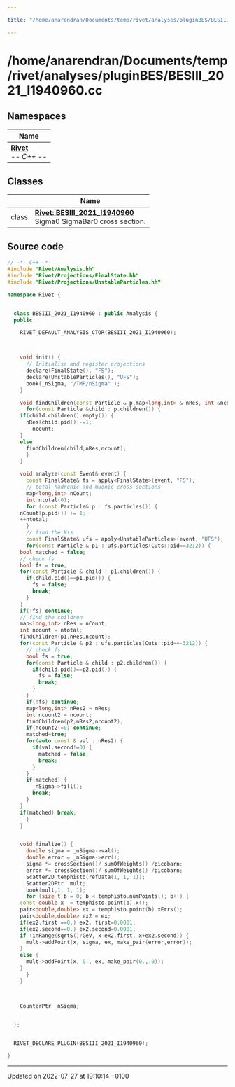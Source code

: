 ```yaml
---

title: "/home/anarendran/Documents/temp/rivet/analyses/pluginBES/BESIII_2021_I1940960.cc"

---
```


# /home/anarendran/Documents/temp/rivet/analyses/pluginBES/BESIII_2021_I1940960.cc



## Namespaces

| Name           |
| -------------- |
| **[Rivet](http://example.org/namespaces/namespacerivet/)** <br>-*- C++ -*-  |

## Classes

|                | Name           |
| -------------- | -------------- |
| class | **[Rivet::BESIII_2021_I1940960](http://example.org/classes/classrivet_1_1besiii__2021__i1940960/)** <br>Sigma0 SigmaBar0 cross section.  |




## Source code

```cpp
// -*- C++ -*-
#include "Rivet/Analysis.hh"
#include "Rivet/Projections/FinalState.hh"
#include "Rivet/Projections/UnstableParticles.hh"

namespace Rivet {


  class BESIII_2021_I1940960 : public Analysis {
  public:

    RIVET_DEFAULT_ANALYSIS_CTOR(BESIII_2021_I1940960);



    void init() {
      // Initialise and register projections
      declare(FinalState(), "FS");
      declare(UnstableParticles(), "UFS");
      book(_nSigma, "/TMP/nSigma" );
    }

    void findChildren(const Particle & p,map<long,int> & nRes, int &ncount) {
      for(const Particle &child : p.children()) {
    if(child.children().empty()) {
      nRes[child.pid()]-=1;
      --ncount;
    }
    else
      findChildren(child,nRes,ncount);
      }
    }

    void analyze(const Event& event) {
      const FinalState& fs = apply<FinalState>(event, "FS");
      // total hadronic and muonic cross sections
      map<long,int> nCount;
      int ntotal(0);
      for (const Particle& p : fs.particles()) {
    nCount[p.pid()] += 1;
    ++ntotal;
      }
      // find the Xis
      const FinalState& ufs = apply<UnstableParticles>(event, "UFS");
      for(const Particle & p1 : ufs.particles(Cuts::pid==3212)) {
    bool matched = false;
    // check fs
    bool fs = true;
    for(const Particle & child : p1.children()) {
      if(child.pid()==p1.pid()) {
        fs = false;
        break;
      }
    }
    if(!fs) continue;
    // find the children
    map<long,int> nRes = nCount;
    int ncount = ntotal;
    findChildren(p1,nRes,ncount);
    for(const Particle & p2 : ufs.particles(Cuts::pid==-3212)) {
      // check fs
      bool fs = true;
      for(const Particle & child : p2.children()) {
        if(child.pid()==p2.pid()) {
          fs = false;
          break;
        }
      }
      if(!fs) continue;
      map<long,int> nRes2 = nRes;
      int ncount2 = ncount;
      findChildren(p2,nRes2,ncount2);
      if(ncount2!=0) continue;
      matched=true;
      for(auto const & val : nRes2) {
        if(val.second!=0) {
          matched = false;
          break;
        }
      }
      if(matched) {
        _nSigma->fill();
        break;
      }
    }
    if(matched) break;
      }
    }


    void finalize() {
      double sigma = _nSigma->val();
      double error = _nSigma->err();
      sigma *= crossSection()/ sumOfWeights() /picobarn;
      error *= crossSection()/ sumOfWeights() /picobarn; 
      Scatter2D temphisto(refData(1, 1, 1));
      Scatter2DPtr  mult;
      book(mult,1, 1, 1);
      for (size_t b = 0; b < temphisto.numPoints(); b++) {
    const double x  = temphisto.point(b).x();
    pair<double,double> ex = temphisto.point(b).xErrs();
    pair<double,double> ex2 = ex;
    if(ex2.first ==0.) ex2. first=0.0001;
    if(ex2.second==0.) ex2.second=0.0001;
    if (inRange(sqrtS()/GeV, x-ex2.first, x+ex2.second)) {
      mult->addPoint(x, sigma, ex, make_pair(error,error));
    }
    else {
      mult->addPoint(x, 0., ex, make_pair(0.,.0));
    }
      }
    }



    CounterPtr _nSigma;


  };


  RIVET_DECLARE_PLUGIN(BESIII_2021_I1940960);

}
```


-------------------------------

Updated on 2022-07-27 at 19:10:14 +0100

